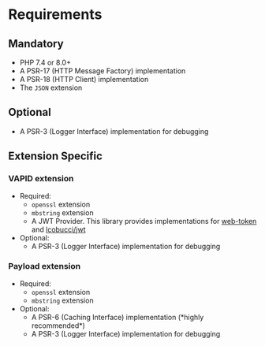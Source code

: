 # Requirements



## Mandatory

* PHP 7.4 or 8.0+
* A PSR-17 \(HTTP Message Factory\) implementation
* A PSR-18 \(HTTP Client\) implementation
* The `JSON` extension

## Optional

* A PSR-3 \(Logger Interface\) implementation for debugging

## Extension Specific

### VAPID extension

* Required:
  * `openssl` extension
  * `mbstring` extension
  * A JWT Provider. This library provides implementations for [web-token](https://web-token.spomky-labs.com) and [lcobucci/jwt](https://github.com/lcobucci/jwt)
* Optional:
  * A PSR-3 \(Logger Interface\) implementation for debugging

### Payload extension

* Required:
  * `openssl` extension
  * `mbstring` extension
* Optional:
  * A PSR-6 \(Caching Interface\) implementation \(\*highly recommended\*\)
  * A PSR-3 \(Logger Interface\) implementation for debugging

